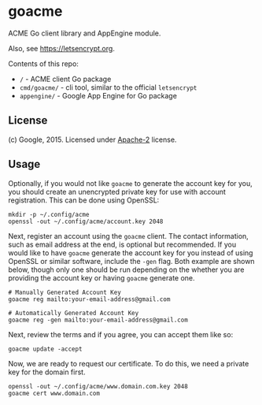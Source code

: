 # goacme

ACME Go client library and AppEngine module.

Also, see https://letsencrypt.org.

Contents of this repo:

* `/` - ACME client Go package
* `cmd/goacme/` - cli tool, similar to the official `letsencrypt`
* `appengine/` - Google App Engine for Go package

## License

(c) Google, 2015. Licensed under [Apache-2](LICENSE) license.

## Usage

Optionally, if you would not like `goacme` to generate the account key for you, you should create an unencrypted private key for use with account registration. This can be done using OpenSSL:

```
mkdir -p ~/.config/acme
openssl -out ~/.config/acme/account.key 2048
```

Next, register an account using the `goacme` client. The contact information, such as email address at the end, is optional but recommended. If you would like to have `goacme` generate the account key for you instead of using OpenSSL or similar software, include the `-gen` flag. Both example are shown below, though only one should be run depending on the whether you are providing the account key or having `goacme` generate one.

```
# Manually Generated Account Key
goacme reg mailto:your-email-address@gmail.com

# Automatically Generated Account Key
goacme reg -gen mailto:your-email-address@gmail.com
```

Next, review the terms and if you agree, you can accept them like so:

```
goacme update -accept
```

Now, we are ready to request our certificate. To do this, we need a private key for the domain first.

```
openssl -out ~/.config/acme/www.domain.com.key 2048
goacme cert www.domain.com
```
